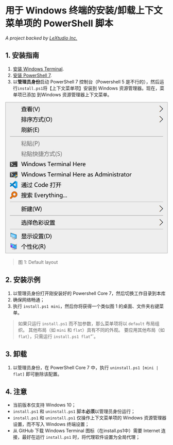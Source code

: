 # 用于 Windows 终端的安装/卸载上下文菜单项的 PowerShell 脚本

*A project backed by [LeXtudio Inc.](https://www.lextudio.com)*

## 1. 安装指南

1. [安装 Windows Terminal](https://github.com/microsoft/terminal).
1. [安装 PowerShell 7](https://docs.microsoft.com/en-us/powershell/scripting/install/installing-powershell-core-on-windows?view=powershell-7).
1. 以**管理员身份**启动 PowerShell 7 控制台（Powershell 5 是不行的），然后运行`install.ps1`将【上下文菜单项】安装到 Windows 资源管理器。现在，菜单项已添加 到Windows 资源管理器上下文菜单。

![mini layout](img/mini_layout.jpg)
> 图 1: Default layout

## 2. 安装示例

1. 以管理员身份打开刚安装好的 Powershell Core 7，然后切换工作目录到本库
2. 确保网络畅通；
3. 执行 `install.ps1 mini`，然后你将获得一个类似图 1 的桌面、文件夹右键菜单。

> 如果只运行 `install.ps1` 而不加参数，那么菜单项将以 `default` 布局组织。 其他布局（如 `mini` 和 `flat`）具有不同的外观。 要应用其他布局（如 `flat`），只需运行 `install.ps1 flat`”`。

## 3. 卸载

1. 以管理员身份，在 PowerShell Core 7 中，执行 `uninstall.ps1 [mini | flat]` 即可删除该配置。

## 4. 注意

- 当前版本仅支持 Windows 10；
- `install.ps1` 和 `uninstall.ps1` 脚本**必须**以管理员身份运行；
- `install.ps1` 和 `uninstall.ps1` 仅操作上下文菜单项的 Windows 资源管理器设置，而不写入 Windows 终端设置；
- 从 GitHub 下载 Windows Terminal 图标（在install.ps1中）需要 Internet 连接，最好在运行 `install.ps1` 时，将代理软件设置为全局代理；
